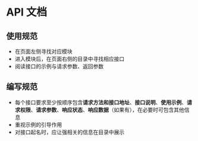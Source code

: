 <!--
 * @Author: your name
 * @Date: 2022-04-01 19:44:54
 * @LastEditTime: 2022-04-01 22:31:06
 * @LastEditors: Please set LastEditors
 * @Description: 打开koroFileHeader查看配置 进行设置: https://github.com/OBKoro1/koro1FileHeader/wiki/%E9%85%8D%E7%BD%AE
 * @FilePath: \doc\docs\api\index.md
-->
# API 文档

## 使用规范

+ 在页面左侧寻找对应模块
+ 进入模块后，在页面右侧的目录中寻找相应接口
+ 阅读接口的示例与请求参数、返回参数

## 编写规范

+ 每个接口要求至少按顺序包含**请求方法和接口地址**、**接口说明**、**使用示例**、**请求权限**、**请求参数**、**响应状态**、**响应数据**（如果有），在必要时可包含其他信息
+ 重视示例的引导作用
+ 对接口起名时，应让强相关的信息在目录中展示